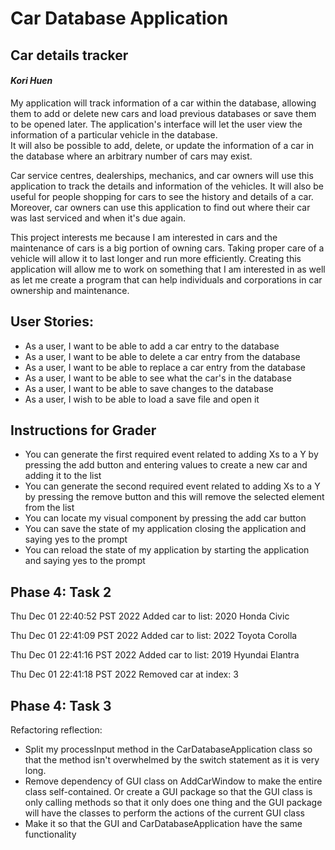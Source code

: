 # Car Database Application

## Car details tracker

#### *Kori Huen*

My application will track information of a car within the database,
allowing them to add or delete new cars and load previous databases
or save them to be opened later. The application's interface will let the 
user view the information of a particular vehicle in the database.  
It will also be possible to add, delete, or update the information
of a car in the database where an arbitrary number of cars may exist.

Car service centres, dealerships, mechanics, and car owners
will use this application to track the details and information
of the vehicles. It will also be useful for people shopping
for cars to see the history and details of a car. Moreover,
car owners can use this application to find out where their
car was last serviced and when it's due again.

This project interests me because I am interested in cars
and the maintenance of cars is a big portion of owning cars.
Taking proper care of a vehicle will allow it to last longer
and run more efficiently. Creating this application will allow
me to work on something that I am interested in as well as let
me create a program that can help individuals and corporations
in car ownership and maintenance.

## User Stories:

- As a user, I want to be able to add a car entry to the database
- As a user, I want to be able to delete a car entry from the database
- As a user, I want to be able to replace a car entry from the database
- As a user, I want to be able to see what the car's in the database
- As a user, I want to be able to save changes to the database
- As a user, I wish to be able to load a save file and open it 

## Instructions for Grader

- You can generate the first required event related to adding Xs to a Y by pressing the add button and 
  entering values to create a new car and adding it to the list
- You can generate the second required event related to adding Xs to a Y by pressing the remove button and
  this will remove the selected element from the list
- You can locate my visual component by pressing the add car button
- You can save the state of my application closing the application and saying yes to the prompt
- You can reload the state of my application by starting the application and saying yes to the prompt

## Phase 4: Task 2

Thu Dec 01 22:40:52 PST 2022
Added car to list: 2020 Honda Civic


Thu Dec 01 22:41:09 PST 2022
Added car to list: 2022 Toyota Corolla


Thu Dec 01 22:41:16 PST 2022
Added car to list: 2019 Hyundai Elantra


Thu Dec 01 22:41:18 PST 2022
Removed car at index: 3

## Phase 4: Task 3

Refactoring reflection: 

- Split my processInput method in the CarDatabaseApplication class so that the method isn't overwhelmed
by the switch statement as it is very long.
- Remove dependency of GUI class on AddCarWindow to make the entire class self-contained. Or create a 
GUI package so that the GUI class is only calling methods so that it only does one thing and the
GUI package will have the classes to perform the actions of the current GUI class
- Make it so that the GUI and CarDatabaseApplication have the same functionality